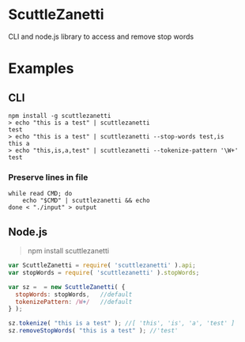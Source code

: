 # ScuttleZanetti
CLI and node.js library to access and remove stop words

# Examples
## CLI
```
npm install -g scuttlezanetti
> echo "this is a test" | scuttlezanetti
test
> echo "this is a test" | scuttlezanetti --stop-words test,is
this a
> echo "this,is,a,test" | scuttlezanetti --tokenize-pattern '\W+'
test
```

### Preserve lines in file
```
while read CMD; do
    echo "$CMD" | scuttlezanetti && echo
done < "./input" > output
```

## Node.js
> npm install scuttlezanetti

```javascript
var ScuttleZanetti = require( 'scuttlezanetti' ).api;
var stopWords = require( 'scuttlezanetti' ).stopWords;

var sz =  = new ScuttleZanetti( {
  stopWords: stopWords,   //default
  tokenizePattern: /W+/   //default
} );

sz.tokenize( "this is a test" ); //[ 'this', 'is', 'a', 'test' ]
sz.removeStopWords( "this is a test" ); //'test'
```

